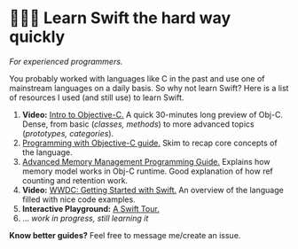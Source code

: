 # 🏋️‍♀️💪 Learn Swift the hard way quickly
*For experienced programmers.*

You probably worked with languages like C in the past and use one of mainstream languages on a daily basis. So why not learn Swift? Here is a list of resources I used (and still use) to learn Swift.  

  1. **Video:** [Intro to Objective-C.](https://www.youtube.com/watch?v=ZxY9ndyWPIE) A quick 30-minutes long preview of Obj-C. Dense, from basic (*classes, methods*) to more advanced topics (*prototypes, categories*).
  2. [Programming with Objective-C guide.](https://developer.apple.com/library/content/documentation/Cocoa/Conceptual/ProgrammingWithObjectiveC/Introduction/Introduction.html#//apple_ref/doc/uid/TP40011210-CH1-SW1) Skim to recap core concepts of the language.
  3. [Advanced Memory Management Programming Guide.](https://developer.apple.com/library/content/documentation/Cocoa/Conceptual/MemoryMgmt/Articles/MemoryMgmt.html#//apple_ref/doc/uid/10000011-SW1) Explains how memory model works in Obj-C runtime. Good explanation of how ref counting and retention work. 
  4. **Video:** [WWDC: Getting Started with Swift.](https://developer.apple.com/videos/play/wwdc2016/404/) An overview of the language filled with nice code examples.
  5. **Interactive Playground:** [A Swift Tour.](https://developer.apple.com/library/content/documentation/Swift/Conceptual/Swift_Programming_Language/GuidedTour.html#//apple_ref/doc/uid/TP40014097-CH2-ID1)
  6. ... *work in progress, still learning it*

**Know better guides?** Feel free to message me/create an issue. 
